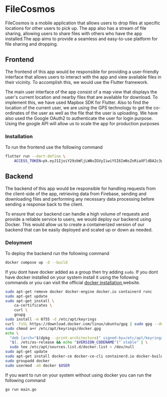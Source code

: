 # FileCosmos

FileCosmos is a mobile application that allows users to drop files at specific locations for other users to pick up. The app also has a stream of file sharing, allowing users to share files with others who have the app installed.The app aims to provide a seamless and easy-to-use platform for file sharing and dropping.

## Frontend

The frontend of this app would be responsible for providing a user-friendly interface that allows users to interact with the app and view available files in their vicinity. To accomplish this, we would use the Flutter framework.

The main user interface of the app consist of a map view that displays the user's current location and nearby files that are available for download. To implement this, we have used Mapbox SDK for Flutter. Also to find the location of the current user, we are using the GPS technology to get the co-ordinates of the user as well as the file that the user is uploading. We have also used the Google OAuth2 to authenticate the user for login purpose. Using the google API will allow us to scale the app for production purposes

### Installation

To run the frontend use the following command
```bash
flutter run --dart-define \ 
    ACCESS_TOKEN=pk.eyJ1IjoiY29zbWljLWNvZGVyIiwiYSI6ImNsZnRiaXFldDA2c3gzaHBlMDY0a2t2b3gifQ.uESpMXdt9_N9U7l8I9NBhQ
```

## Backend

The backend of this app would be responsible for handling requests from the client-side of the app, retrieving data from Firebase, sending and downloading files and performing any necessary data processing before sending a response back to the client.

To ensure that our backend can handle a high volume of requests and provide a reliable service to users, we would deploy our backend using Docker. This would allow us to create a containerized version of our backend that can be easily deployed and scaled up or down as needed.

### Deloyment

To deploy the backend run the following command

```bash
docker compose up -d --build
```

If you dont have docker added as a group then try adding `sudo`.
If you dont have docker installed on your system install it using the following commands or you can visit the official <a href = "https://docs.docker.com/engine/install/ubuntu/">docker installation </a> website.

```bash
sudo apt-get remove docker docker-engine docker.io containerd runc
sudo apt-get update
sudo apt-get install \
    ca-certificates \
    curl \
    gnupg
sudo install -m 0755 -d /etc/apt/keyrings
curl -fsSL https://download.docker.com/linux/ubuntu/gpg | sudo gpg --dearmor -o /etc/apt/keyrings/docker.gpg
sudo chmod a+r /etc/apt/keyrings/docker.gpg
echo \
  "deb [arch="$(dpkg --print-architecture)" signed-by=/etc/apt/keyrings/docker.gpg] https://download.docker.com/linux/ubuntu \
  "$(. /etc/os-release && echo "$VERSION_CODENAME")" stable" | \
  sudo tee /etc/apt/sources.list.d/docker.list > /dev/null
sudo apt-get update
sudo apt-get install docker-ce docker-ce-cli containerd.io docker-buildx-plugin docker-compose-plugin
sudo groupadd docker
sudo usermod -aG docker $USER
```

If you want to run on your system without using docker you can run the following command
```bash
go run main.go
```
